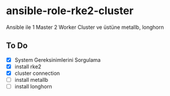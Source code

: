 # ansible-role-rke2-cluster
Ansible ile 1 Master 2 Worker Cluster ve üstüne metallb, longhorn

## To Do

- [x] System Gereksinimlerini Sorgulama
- [X] install rke2
- [X] cluster connection
- [ ] install metallb
- [ ] install longhorn
